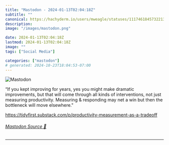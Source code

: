 ```yaml
---
title: "Mastodon - 2024-01-13T02:04:18Z"
subtitle: ""
canonical: https://hachyderm.io/users/mweagle/statuses/111746184573221347
description:
image: "/images/mastodon.png"

date: 2024-01-13T02:04:18Z
lastmod: 2024-01-13T02:04:18Z
image: ""
tags: ["Social Media"]

categories: ["mastodon"]
# generated: 2024-10-23T18:04:53-07:00
---
```

![Mastodon](/images/mastodon.png)

<p>“If you kept improving for years, yes you might make dramatic improvements, but that will come through all kinds of interventions, not just measuring productivity. Measuring &amp; responding may net a win but then the bottleneck will move elsewhere.&quot;</p><p><a href="https://tidyfirst.substack.com/p/productivity-measurement-as-a-tradeoff" target="_blank" rel="nofollow noopener noreferrer" translate="no"><span class="invisible">https://</span><span class="ellipsis">tidyfirst.substack.com/p/produ</span><span class="invisible">ctivity-measurement-as-a-tradeoff</span></a></p>


###### [Mastodon Source 🐘](https://hachyderm.io/@mweagle/111746184573221347)

___
